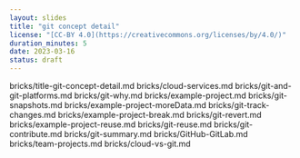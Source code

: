 ```yaml
---
layout: slides
title: "git concept detail"
license: "[CC-BY 4.0](https://creativecommons.org/licenses/by/4.0/)"
duration_minutes: 5
date: 2023-03-16
status: draft
---
```


bricks/title-git-concept-detail.md
bricks/cloud-services.md
bricks/git-and-git-platforms.md
bricks/git-why.md
bricks/example-project.md
bricks/git-snapshots.md
bricks/example-project-moreData.md
bricks/git-track-changes.md
bricks/example-project-break.md
bricks/git-revert.md
bricks/example-project-reuse.md
bricks/git-reuse.md
bricks/git-contribute.md
bricks/git-summary.md
bricks/GitHub-GitLab.md
bricks/team-projects.md
bricks/cloud-vs-git.md
